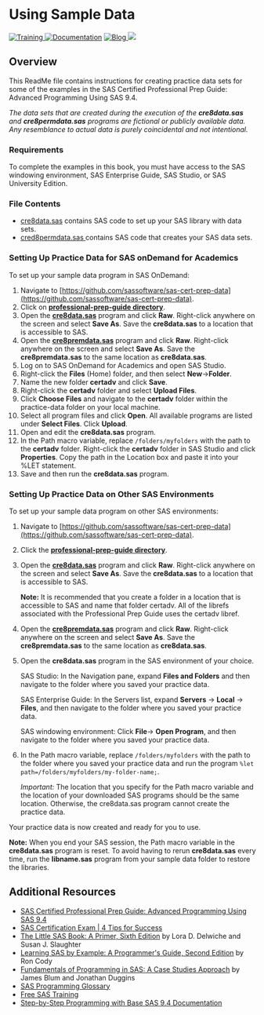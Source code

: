 # Using Sample Data
  <a href="https://www.sas.com/certify"> <img src="https://img.shields.io/badge/-SAS%20Training-red.svg?" alt="Training"> </a>
  <a href="https://documentation.sas.com"> <img src="https://img.shields.io/badge/-Documentation-yellowgreen.svg?" alt="Documentation"></a>
  <a href="https://blogs.sas.com/content/topic/programming-tips/">     <img src="https://img.shields.io/badge/Blog-Programming%20Tips-blue.svg?" alt="Blog"> </a> 
    <a href="https://communities.sas.com" alt=SAS Communities> <img src="https://img.shields.io/badge/-SAS%20Communities-orange">  </a>

## Overview
This ReadMe file contains instructions for creating practice data sets for some of the examples in the SAS Certified Professional Prep Guide: Advanced Programming Using SAS 9.4. 

*The data sets that are created during the execution of the **cre8data.sas** and **cre8permdata.sas** programs are fictional or publicly available data. Any resemblance to actual data is purely coincidental and not intentional.*

### Requirements
To complete the examples in this book, you must have access to the SAS windowing environment, SAS Enterprise Guide, SAS Studio, or SAS University Edition.
### File Contents
- [cre8data.sas](https://github.com/sassoftware/sas-cert-prep-data/blob/master/professional-prep-guide/cre8data.sas) contains SAS code to set up your SAS library with data sets. 
- [cred8permdata.sas ](https://github.com/sassoftware/sas-cert-prep-data/blob/master/professional-prep-guide/cre8permdata.sas) contains SAS code that creates your SAS data sets. 
### Setting Up Practice Data for SAS onDemand for Academics
To set up your sample data program in SAS OnDemand:
1. Navigate to [https://github.com/sassoftware/sas-cert-prep-data](https://github.com/sassoftware/sas-cert-prep-data).
2. Click on **[professional-prep-guide directory](https://github.com/sassoftware/sas-cert-prep-data/tree/master/professional-prep-guide)**.
3. Open the **[cre8data.sas](https://github.com/sassoftware/sas-cert-prep-data/blob/master/professional-prep-guide/cre8data.sas)** program and click **Raw**. Right-click anywhere on the screen and select **Save As**. Save the **cre8data.sas** to a location that is accessible to SAS.
4. Open the **[cre8premdata.sas](https://github.com/sassoftware/sas-cert-prep-data/blob/master/professional-prep-guide/cre8permdata.sas)** program and click **Raw**. Right-click anywhere on the screen and select **Save As**. Save the **cre8premdata.sas** to the same location as **cre8data.sas**. 
5. Log on to SAS OnDemand for Academics and open SAS Studio.
6. Right-click the **Files** (Home) folder, and then select **New**→**Folder**.
7. Name the new folder **certadv** and click **Save**.
8. Right-click the **certadv** folder and select **Upload Files**.
9. Click **Choose Files** and navigate to the **certadv** folder within the practice-data folder on your local machine.
10. Select all program files and click **Open**. All available programs are listed under **Select Files**. Click **Upload**.
11. Open and edit the **cre8data.sas** program.
12. In the Path macro variable, replace `/folders/myfolders` with the path to the **certadv** folder. Right-click the **certadv** folder in SAS Studio and click **Properties**. Copy the path in the Location box and paste it into your %LET statement. 
13. Save and then run the **cre8data.sas** program.

### Setting Up Practice Data on Other SAS Environments

To set up your sample data program on other SAS environments:
1. Navigate to [https://github.com/sassoftware/sas-cert-prep-data](https://github.com/sassoftware/sas-cert-prep-data).
2. Click the **[professional-prep-guide directory](https://github.com/sassoftware/sas-cert-prep-data/tree/master/professional-prep-guide)**.
3. Open the **[cre8data.sas](https://github.com/sassoftware/sas-cert-prep-data/blob/master/professional-prep-guide/cre8data.sas)** program and click **Raw**. Right-click anywhere on the screen and select **Save As**. Save the **cre8data.sas** to a location that is accessible to SAS. 

	**Note:** It is recommended that you create a folder in a location that is accessible to SAS and name that folder certadv. All of the librefs associated with the Professional Prep Guide uses the certadv libref. 

4. Open the **[cre8premdata.sas](https://github.com/sassoftware/sas-cert-prep-data/blob/master/professional-prep-guide/cre8permdata.sas)** program and click **Raw**. Right-click anywhere on the screen and select **Save As**. Save the **cre8premdata.sas** to the same location as **cre8data.sas**. 
5. Open the **cre8data.sas** program in the SAS environment of your choice. 

	SAS Studio: In the Navigation pane, expand **Files and Folders** and then navigate to the folder where you saved your practice data. 
	
	SAS Enterprise Guide: In the Servers list, expand **Servers** → **Local** → **Files**, and then navigate to the folder where you saved your practice data. 

	SAS windowing environment: Click **File**→ **Open Program**, and then navigate to the folder where you saved your practice data. 

6. In the Path macro variable, replace `/folders/myfolders` with the path to the folder where you saved your practice data and run the program `%let path=/folders/myfolders/my-folder-name;`.

	*Important:* The location that you specify for the Path macro variable and the location of your downloaded SAS programs should be the same location. Otherwise, the cre8data.sas program cannot create the practice data.

Your practice data is now created and ready for you to use. 
	
**Note:** When you end your SAS session, the Path macro variable in the **cre8data.sas** program is reset. To avoid having to rerun **cre8data.sas** every time, run the **libname.sas** program from your sample data folder to restore the libraries.
	
## Additional Resources
* [SAS Certified Professional Prep Guide: Advanced Programming Using SAS 9.4](https://www.sas.com/store/books/categories/certification-guide/sas-certified-professional-prep-guide-advanced-programming-using-sas-9-4/prodBK_73006_en.html)
* [SAS Certification Exam | 4 Tips for Success](https://www.youtube.com/watch?v=OpQ0SMNXiYE&list=PLVV6eZFA22QwrXd6nSDU18E6XgXSMOs87&index=12&t=0s)
* [The Little SAS Book: A Primer, Sixth Edition](https://www.sas.com/store/prodBK_73044_en.html?storeCode=SAS_US) by Lora D. Delwiche and Susan J. Slaughter
* [Learning SAS by Example: A Programmer's Guide, Second Edition](https://www.sas.com/store/books/categories/getting-started/learning-sas-by-example-a-programmer-s-guide-second-edition/prodBK_71442_en.html) by Ron Cody
* [Fundamentals of Programming in SAS: A Case Studies Approach](https://www.sas.com/store/books/categories/getting-started/fundamentals-of-programming-in-sas-a-case-studies-approach/prodBK_71342_en.html) by James Blum and Jonathan Duggins
* [SAS Programming Glossary](https://documentation.sas.com/?cdcId=pgmsascdc&cdcVersion=9.4_3.4&docsetId=pgmsasgl&docsetTarget=glossary.htm)
* [Free SAS Training](https://www.sas.com/en_us/training/offers/free-training.html)
* [Step-by-Step Programming with Base SAS 9.4 Documentation](https://go.documentation.sas.com/?cdcId=pgmsascdc&cdcVersion=9.4_3.4&docsetId=basess&docsetTarget=titlepage.htm)
